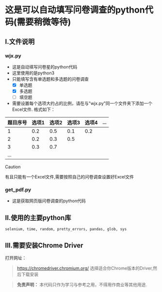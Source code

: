 # 这是可以自动填写问卷调查的python代码(需要稍微等待)
## I.文件说明
### wjx.py
* 这是自动填写问卷星的python代码
* 这里使用的是python3
* 只能填写含有单选题和多选题的问卷调查
    - [x] 单选题
    - [x] 多选题
    - [ ] 填空题
* 需要设置每个选项大约占的比例，请在与"wjx.py"同一个文件夹下添加一个Excel文件.
格式如下：

|题目序号| 选项1 | 选项2 | 选项3 | 选项4 | ...|
|---|---|---|---|---|---|
| 1 | 0.2 | 0.5 | 0.1 | 0.2 |
| 2 | 0.2 | 0.3 | 0.5 |
| 3 | 0.3 | 0.7 |
| ... |

> [!CAUTION]
> 有且只能有一个Excel文件,需要按照自己的问卷调查设置好Excel文件

### get_pdf.py
* 这是获取网页版问卷调查的python代码

## II.使用的主要python库
```
selenium, time, random, pretty_errors, pandas, glob, sys
```

## III.需要安装Chrome Driver
打开网址：
> https://chromedriver.chromium.org/
选择适合你Chrome版本的Driver,然后下载安装

> **免责声明：**
> 本代码只作为学习与参考之用，不得用作商业等其他用途.

